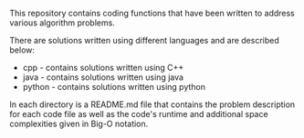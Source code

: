 This repository contains coding functions that have been written to address various algorithm problems.

There are solutions written using different languages and are described below:

 * cpp - contains solutions written using C++
 * java - contains solutions written using java
 * python - contains solutions written using python

In each directory is a README.md file that contains the problem description for each code file as well as the code's runtime and additional space complexities given in Big-O notation.
